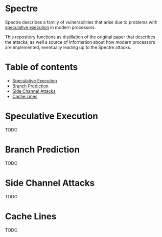 # Spectre

Spectre describes a family of vulnerabilities that arise due to problems with [speculative execution](https://en.wikipedia.org/wiki/Speculative_execution) in modern processors.

This repository functions as distillation of the original [paper](https://spectreattack.com/spectre.pdf) that describes the attacks, as well a source of information
about how modern processors are implemented, eventually leading up to the Spectre attacks.

# Table of contents
- [Speculative Execution](#speculative-execution)
- [Branch Prediction](#branch-prediction)
- [Side Channel Attacks](#side-channel-attacks)
- [Cache Lines](#cache-lines)

# Speculative Execution
TODO

# Branch Prediction
TODO

# Side Channel Attacks
TODO

# Cache Lines
TODO
